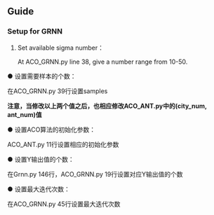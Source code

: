 ## Guide

### Setup for GRNN

1. Set available sigma number：

   At ACO_GRNN.py line 38, give a number range from 10-50.

● 设置需要样本的个数：

在ACO_GRNN.py 39行设置samples

**注意，当修改以上两个值之后，也相应修改ACO_ANT.py中的(city_num, ant_num)值**

● 设置ACO算法的初始化参数：

ACO_ANT.py 11行设置相应的初始化参数

● 设置Y输出值的个数：

在Grnn.py 146行，ACO_GRNN.py 19行设置对应Y输出值的个数

● 设置最大迭代次数：

在ACO_GRNN.py 45行设置最大迭代次数